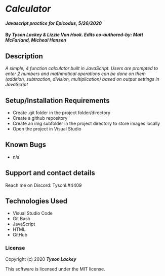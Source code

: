 #  _Calculator_

#### _Javascript practice for Epicodus, 5/26/2020_

#### By _**Tyson Lackey & Lizzie Van Hook. Edits co-authored-by: Matt McFarland, Micheal Hansen**_

## Description

_A simple, 4 function calculator built in JavaScript. Users are prompted to enter 2 numbers and mathmatical operations can be done on them (addition, subtraction, division, multiplication) based on output settings in JavaScript_

## Setup/Installation Requirements

* Create .git folder in the project folder/directory
* Create a github repository
* Create an img subfolder in the project directory to store images locally
* Open the project in Visual Studio

## Known Bugs

* n/a

## Support and contact details

Reach me on Discord: TysonL#4409

## Technologies Used

* Visual Studio Code
* Git Bash
* JavaScript
* HTML
* GitHub

### License

Copyright (c) 2020 **_Tyson Lackey_**

This software is licensed under the MIT license.